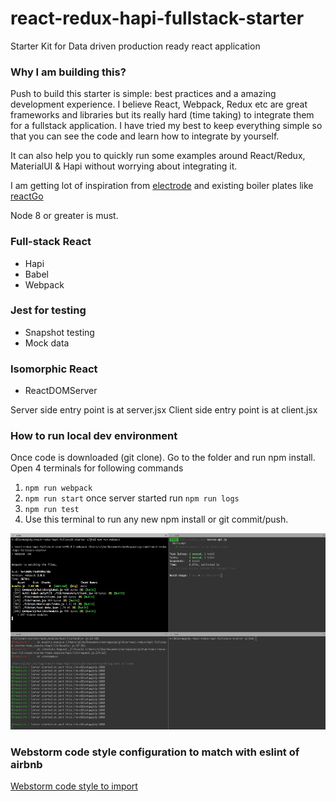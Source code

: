 # react-redux-hapi-fullstack-starter

Starter Kit for Data driven production ready react application

### Why I am building this?

Push to build this starter is simple: best practices and a amazing development experience.
I believe React, Webpack, Redux etc are great frameworks and libraries but its really hard (time taking) to integrate them for a fullstack application.
I have tried my best to keep everything simple so that you can see the code and learn how to integrate by yourself.

It can also help you to quickly run some examples around React/Redux, MaterialUI & Hapi without worrying about integrating it.

I am getting lot of inspiration from [electrode](http://www.electrode.io/site/web.html) and existing boiler plates like [reactGo](https://github.com/reactGo/reactGo)

Node 8 or greater is must.

### Full-stack React
- Hapi
- Babel
- Webpack

### Jest for testing
- Snapshot testing
- Mock data

### Isomorphic React
- ReactDOMServer


Server side entry point is at server.jsx
Client side entry point is at client.jsx



### How to run local dev environment
Once code is downloaded (git clone).
Go to the folder and run npm install.
Open 4 terminals for following commands

1. ```npm run webpack```
2. ```npm run start``` once server started run ```npm run logs```
3. ```npm run test```
4. Use this terminal to run any new npm install or git commit/push.

![development terminal](./docs/terminals_1.png)


### Webstorm code style configuration to match with eslint of airbnb

[Webstorm code style to import](./docs/airbnb_webstorm_codestyle.xml)

